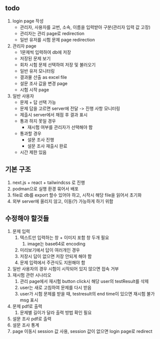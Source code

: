 
## todo
1. login page 작성
    * 관리자, 사용자를 교번, 소속, 이름을 입력받아 구분(관리자 입력 값 고장)
    * 관리자는 관리 page로 redirection
    * 일반 유저를 시험 문제 page redirection
2. 관리자 page
    * 1문제씩 입력하여 db에 저장 
    * 저장된 문제 보기 
    * 회차 시험 문제 선택하여 저장 및 불러오기
    * 일반 유저 모니터링
    * 결과물 산출 as excel file
    * 설문 조사 값을 변경 page
    * 시험 시작 page
3. 일반 사용자
    * 문제 + 답 선택 가능 
    * 문제 답을 고르면 server에 전달 -> 진행 사항 모니터링
    * 제출시 server에서 채점 후 결과 표시
    * 통과 하지 못일 경우
        * 재시험 여부를 관리자가 선택해야 함 
    * 통과할 경우 
        * 설문 조사 진행 
        * 설문 조사 재출시 완료
    * 시간 제한 있음

## 기본 구조
1. next.js + react + tailwindcss 로 진행
2. podman으로 실행 환경 묶어서 배포 
3. file로 db를 export 할수 있어야 하고, 시작시 해당 file을 읽어서 초기화
4. 외부 server에 올리지 않고, 이동(?) 가능하게 하기 위함

## 수정해야 할것들 
1. 문제 입력
    1. 텍스트만 입력하는 창 + 이미지 포함 창 두개 필요
        1. image는 base64로 encoding
    1. 미리보기에서 답이 여러개인 경우 
    1. 저장시 답이 없으면 저장 안되게 해야 함
    1. 문제 입력에서 주관식도 지원해야 함
1. 일반 사용자의 경우 시험이 시작되어 있지 않으면 접속 거부
1. 재시험 관련 시나리오
    1. 관리 page에서 재시험 button click시 해당 user의 testResult를 삭제
    1. user는 새로 고침하여 문제를 다시 받음 
    1. user가 시험 문제를 받을 때, testresult의 end time이 있으면 재시험 불가 msg 표시
1. 문제 pdf로 출력
    1. 문제별 길이가 달라 출력 방법 확인 필요
1. 설문 조사 pdf로 출력
1. 설문 조사 통계
1. page 이동시 session 값 사용, session 값이 없으면 login page로 redirect
